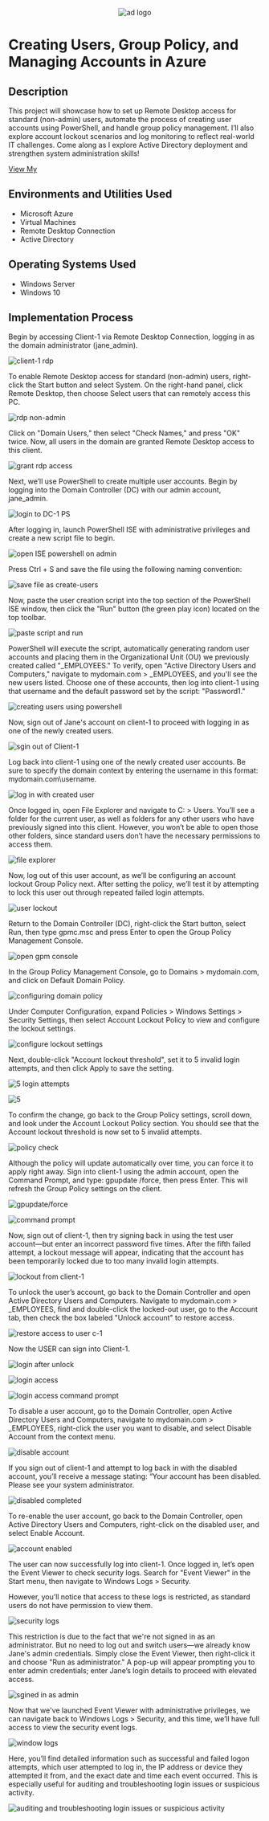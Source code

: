 <p align="center">
<img src="https://i.imgur.com/cvTElbW.png" alt="ad logo"/>
</p>
<h1>Creating Users, Group Policy, and Managing Accounts in Azure</h1>
<h2>Description</h2>
<p>This project will showcase how to set up Remote Desktop access for standard (non-admin) users, automate the process of creating user accounts using PowerShell, and handle group policy management. I’ll also explore account lockout scenarios and log monitoring to reflect real-world IT challenges. Come along as I explore Active Directory deployment and strengthen system administration skills!</p>

<a href="https://github.com/joshmadakor1/AD_PS/blob/master/Generate-Names-Create-Users.ps1" target="_blank">View My </a>


<h2>Environments and Utilities Used</h2>

- Microsoft Azure
- Virtual Machines
- Remote Desktop Connection
- Active Directory

<h2>Operating Systems Used</h2>

- Windows Server
- Windows 10

<h2>Implementation Process</h2>
<p>
  <p>Begin by accessing Client-1 via Remote Desktop Connection, logging in as the domain administrator (jane_admin).</p>
<img src="https://i.imgur.com/fUaub8X.png" alt="client-1 rdp"/>
</p>
<p>
  <p>To enable Remote Desktop access for standard (non-admin) users, right-click the Start button and select System. On the right-hand panel, click Remote Desktop, then choose Select users that can remotely access this PC.</p> 
<img src="https://i.imgur.com/e1FrSIv.png" alt="rdp non-admin"/>
</p>
<p>
  <p>Click on "Domain Users," then select "Check Names," and press "OK" twice. Now, all users in the domain are granted Remote Desktop access to this client.</p>
<img src="https://i.imgur.com/Wd3CIH5.png"  alt="grant rdp access"/>
</p>
<p>
  <p>Next, we’ll use PowerShell to create multiple user accounts. Begin by logging into the Domain Controller (DC) with our admin account, jane_admin.</p>
<img src="https://i.imgur.com/fuJPIpe.png" alt="login to DC-1 PS"/>
</p>
<p>
  <p>After logging in, launch PowerShell ISE with administrative privileges and create a new script file to begin.</p> 
<img src="https://i.imgur.com/EL25wsH.png" alt="open ISE powershell on admin"/>
</p>
<p>
  <p>Press Ctrl + S and save the file using the following naming convention:</p>
<img src="https://i.imgur.com/2V0Ympj.png"  alt="save file as create-users"/>
</p>
<p>
  <p>Now, paste the user creation script into the top section of the PowerShell ISE window, then click the "Run" button (the green play icon) located on the top toolbar.</p>
<img src="https://i.imgur.com/7rA8h71.png" alt="paste script and run"/>
</p>
<p>
  <p>PowerShell will execute the script, automatically generating random user accounts and placing them in the Organizational Unit (OU) we previously created called "_EMPLOYEES." To verify, open "Active Directory Users and Computers," navigate to mydomain.com > _EMPLOYEES, and you'll see the new users listed. Choose one of these accounts, then log into client-1 using that username and the default password set by the script: "Password1."</p> 
<img src="https://i.imgur.com/kFSt9Dx.png" alt="creating users using powershell"/>
</p>
<p>
  <p>Now, sign out of Jane's account on client-1 to proceed with logging in as one of the newly created users.</p>
<img src="https://i.imgur.com/OQzv1sP.png"  alt="sgin out of Client-1"/>
</p>
<p>
  <p>Log back into client-1 using one of the newly created user accounts. Be sure to specify the domain context by entering the username in this format: mydomain.com\username.</p>
<img src="https://i.imgur.com/8in1qqN.png" alt="log in with created user"/>
</p>
<p>
  <p>Once logged in, open File Explorer and navigate to C: > Users. You’ll see a folder for the current user, as well as folders for any other users who have previously signed into this client. However, you won’t be able to open those other folders, since standard users don’t have the necessary permissions to access them.</p> 
<img src="https://i.imgur.com/cJo9O5L.png" alt="file explorer"/>
</p>
<p>
  <p>Now, log out of this user account, as we’ll be configuring an account lockout Group Policy next. After setting the policy, we’ll test it by attempting to lock this user out through repeated failed login attempts.</p>
<img src="https://i.imgur.com/oQkHCth.png"  alt="user lockout"/>
</p>
<p>
  <p>Return to the Domain Controller (DC), right-click the Start button, select Run, then type gpmc.msc and press Enter to open the Group Policy Management Console.</p>
<img src="https://i.imgur.com/4eTkbX9.png" alt="open gpm console"/>
</p>
<p>
  <p>In the Group Policy Management Console, go to Domains > mydomain.com, and click on Default Domain Policy.</p> 
<img src="https://i.imgur.com/78L2XDo.png" alt="configuring domain policy"/>
</p>
<p>
  <p>Under Computer Configuration, expand Policies > Windows Settings > Security Settings, then select Account Lockout Policy to view and configure the lockout settings.</p>
<img src="https://i.imgur.com/YaqtFnG.png"  alt="configure lockout settings"/>
</p>
<p>
  <p>Next, double-click "Account lockout threshold", set it to 5 invalid login attempts, and then click Apply to save the setting.</p>
<img src="https://i.imgur.com/izwmTil.png" alt="5 login attempts"/>
</p>
<p>
  <p></p> 
<img src="https://i.imgur.com/09yJRI9.png" alt="5"/>
</p>
<p>
  <p>To confirm the change, go back to the Group Policy settings, scroll down, and look under the Account Lockout Policy section. You should see that the Account lockout threshold is now set to 5 invalid attempts.</p>
<img src="https://i.imgur.com/psPJj4R.png"  alt="policy check"/>
</p>
<p>
  <p>Although the policy will update automatically over time, you can force it to apply right away. Sign into client-1 using the admin account, open the Command Prompt, and type: gpupdate /force, then press Enter. This will refresh the Group Policy settings on the client.</p>
<img src="https://i.imgur.com/MqsAORu.png" alt="gpupdate/force"/>
</p>
<p>
  <p></p> 
<img src="https://i.imgur.com/mGPhZy8.jpeg" alt="command prompt"/>
</p>
<p>
  <p>Now, sign out of client-1, then try signing back in using the test user account—but enter an incorrect password five times. After the fifth failed attempt, a lockout message will appear, indicating that the account has been temporarily locked due to too many invalid login attempts.</p>
<img src="https://i.imgur.com/XB8uhIR.png"  alt="lockout from client-1"/>
</p>
<p>
  <p>To unlock the user’s account, go back to the Domain Controller and open Active Directory Users and Computers. Navigate to mydomain.com > _EMPLOYEES, find and double-click the locked-out user, go to the Account tab, then check the box labeled "Unlock account" to restore access.</p>
<img src="https://i.imgur.com/rseaSzN.png" alt="restore access to user c-1"/>
</p>
<p>
  <p>Now the USER can sign into Client-1.</p>
<img src="https://i.imgur.com/hEhD0Oa.png"  alt="login after unlock"/>
</p>
<p>
  <p></p>
<img src="https://i.imgur.com/5OhEweb.png" alt="login access"/>
</p>
<p>
  <p></p> 
<img src="https://i.imgur.com/as8Mem8.jpeg" alt="login access command prompt"/>
</p>
<p>
  <p>To disable a user account, go to the Domain Controller, open Active Directory Users and Computers, navigate to mydomain.com > _EMPLOYEES, right-click the user you want to disable, and select Disable Account from the context menu.</p>
<img src="https://i.imgur.com/Wf91zjN.png"  alt="disable account"/>
</p>
<p>
  <p>If you sign out of client-1 and attempt to log back in with the disabled account, you’ll receive a message stating:
“Your account has been disabled. Please see your system administrator.</p>
<img src="https://i.imgur.com/JvPgLnn.png" alt="disabled completed"/>
</p>
<p>
  <p>To re-enable the user account, go back to the Domain Controller, open Active Directory Users and Computers, right-click on the disabled user, and select Enable Account.</p> 
<img src="https://i.imgur.com/kePlXLk.png" alt="account enabled"/>
</p>
<p>
  <p>The user can now successfully log into client-1. Once logged in, let’s open the Event Viewer to check security logs. Search for "Event Viewer" in the Start menu, then navigate to Windows Logs > Security.

However, you’ll notice that access to these logs is restricted, as standard users do not have permission to view them.</p>
<img src="https://i.imgur.com/QKGPARC.png"  alt="security logs"/>
</p>
<p>
  <p>This restriction is due to the fact that we're not signed in as an administrator. But no need to log out and switch users—we already know Jane's admin credentials. Simply close the Event Viewer, then right-click it and choose "Run as administrator." A pop-up will appear prompting you to enter admin credentials; enter Jane’s login details to proceed with elevated access.</p>
<img src="https://i.imgur.com/Buyezu1.png" alt="sgined in as admin"/>
</p>
<p>
  <p>Now that we've launched Event Viewer with administrative privileges, we can navigate back to Windows Logs > Security, and this time, we’ll have full access to view the security event logs.</p> 
<img src="https://i.imgur.com/SvfsPwH.png" alt="window logs"/>
</p>
<p>
  <p>Here, you’ll find detailed information such as successful and failed logon attempts, which user attempted to log in, the IP address or device they attempted it from, and the exact date and time each event occurred. This is especially useful for auditing and troubleshooting login issues or suspicious activity.</p>
<img src="https://i.imgur.com/ImsKpDi.png"  alt="auditing and troubleshooting login issues or suspicious activity"/>
</p>
